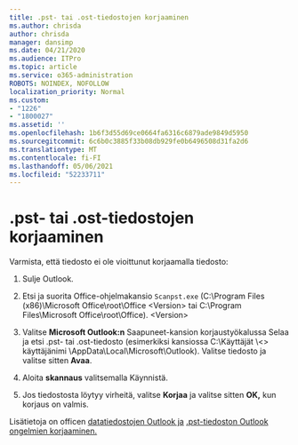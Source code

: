```yaml
---
title: .pst- tai .ost-tiedostojen korjaaminen
ms.author: chrisda
author: chrisda
manager: dansimp
ms.date: 04/21/2020
ms.audience: ITPro
ms.topic: article
ms.service: o365-administration
ROBOTS: NOINDEX, NOFOLLOW
localization_priority: Normal
ms.custom:
- "1226"
- "1800027"
ms.assetid: ''
ms.openlocfilehash: 1b6f3d55d69ce0664fa6316c6879ade9849d5950
ms.sourcegitcommit: 6c6b0c3885f33b08db929fe0b6496508d31fa2d6
ms.translationtype: MT
ms.contentlocale: fi-FI
ms.lasthandoff: 05/06/2021
ms.locfileid: "52233711"
---
```

# <a name="repair-pst-or-ost-files"></a>.pst- tai .ost-tiedostojen korjaaminen

Varmista, että tiedosto ei ole vioittunut korjaamalla tiedosto:

1. Sulje Outlook.

2. Etsi ja suorita Office-ohjelmakansio `Scanpst.exe` (C:\Program Files (x86)\Microsoft Office\root\Office \<Version\> tai C:\Program Files\Microsoft Office\root\Office). \<Version\>

3. Valitse **Microsoft Outlook:n** Saapuneet-kansion  korjaustyökalussa Selaa ja etsi .pst- tai .ost-tiedosto (esimerkiksi kansiossa C:\Käyttäjät \\<\> käyttäjänimi \AppData\Local\Microsoft\Outlook). Valitse tiedosto ja valitse sitten **Avaa**.

4. Aloita **skannaus** valitsemalla Käynnistä.

5. Jos tiedostosta löytyy virheitä, valitse **Korjaa** ja valitse sitten **OK,** kun korjaus on valmis.

Lisätietoja on officen [datatiedostojen Outlook ja](https://support.office.com/article/25663bc3-11ec-4412-86c4-60458afc5253) [.pst-tiedoston Outlook ongelmien korjaaminen.](https://support.office.com/article/2d2e50dc-5c36-4ab2-ab50-f1be733b3d6e)
